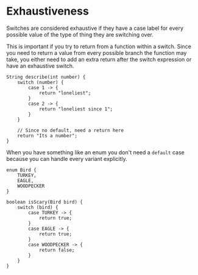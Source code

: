 # Exhaustiveness

Switches are considered exhaustive if they have a case label for every possible value
of the type of thing they are switching over.

This is important if you try to return from a function within a switch. Since you need to
return a value from every possible branch the function may take, you either need to add an
extra return after the switch expression or have an exhaustive switch.

```java,no_run
String describe(int number) {
    switch (number) {
        case 1 -> {
            return "loneliest";
        }
        case 2 -> {
            return "loneliest since 1";
        }
    }

    // Since no default, need a return here
    return "Its a number";
}
```

When you have something like an enum you don't need a `default` case
because you can handle every variant explicitly.

```java,no_run
enum Bird {
    TURKEY,
    EAGLE,
    WOODPECKER
}

boolean isScary(Bird bird) {
    switch (bird) {
        case TURKEY -> {
            return true;
        }
        case EAGLE -> {
            return true;
        }
        case WOODPECKER -> {
            return false;
        }
    }
}
```